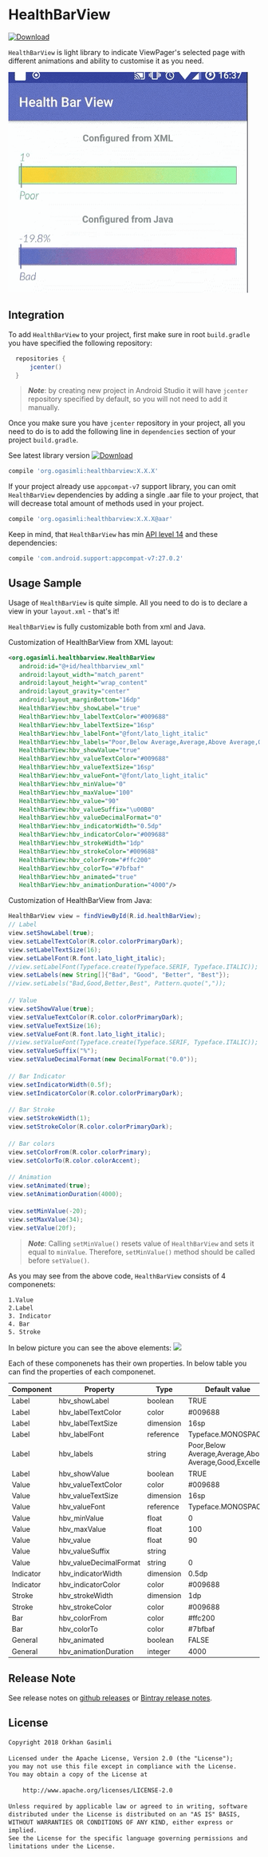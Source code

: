 # HealthBarView

[![Download](https://api.bintray.com/packages/ogasimli/custom_view/HealtBarView/images/download.svg)](https://bintray.com/ogasimli/custom_view/HealtBarView/_latestVersion)

`HealthBarView` is light library to indicate ViewPager's selected page with different animations and ability to customise it as you need.

![](https://raw.githubusercontent.com/ogasimli/HealthBarView/master/misc/assets/main_animation.gif)

## Integration

To add `HealthBarView` to your project, first make sure in root `build.gradle` you have specified the following repository:

  ```groovy
    repositories {
        jcenter()
    }
  ```

>***Note***: by creating new project in Android Studio it will have `jcenter` repository specified by default, so you will not need to add it manually.

Once you make sure you have `jcenter` repository in your project, all you need to do is to add the following line in `dependencies` section of your project `build.gradle`.

See latest library version [![Download](https://api.bintray.com/packages/ogasimli/custom_view/HealtBarView/images/download.svg?version=0.1.0)](https://bintray.com/ogasimli/custom_view/HealtBarView/0.1.0/link)

 ```groovy
compile 'org.ogasimli:healthbarview:X.X.X'
 ```
If your project already use `appcompat-v7` support library, you can omit `HealthBarView` dependencies by adding a single .aar file to your project, that will decrease total amount of methods used in your project.

 ```groovy
 compile 'org.ogasimli:healthbarview:X.X.X@aar'
 ```

Keep in mind, that `HealthBarView` has min [API level 14](https://developer.android.com/about/dashboards/index.html) and these dependencies:

 ```groovy
 compile 'com.android.support:appcompat-v7:27.0.2'
 ```

## Usage Sample

Usage of `HealthBarView` is quite simple. All you need to do is to declare a view in your `layout.xml` - that's it!

`HealthBarView` is fully customizable both from xml and Java.

Customization of HealthBarView from XML layout:

 ```xml
<org.ogasimli.healthbarview.HealthBarView
    android:id="@+id/healthbarview_xml"
    android:layout_width="match_parent"
    android:layout_height="wrap_content"
    android:layout_gravity="center"
    android:layout_marginBottom="16dp"
    HealthBarView:hbv_showLabel="true"
    HealthBarView:hbv_labelTextColor="#009688"
    HealthBarView:hbv_labelTextSize="16sp"
    HealthBarView:hbv_labelFont="@font/lato_light_italic"
    HealthBarView:hbv_labels="Poor,Below Average,Average,Above Average,Good,Excellent"
    HealthBarView:hbv_showValue="true"
    HealthBarView:hbv_valueTextColor="#009688"
    HealthBarView:hbv_valueTextSize="16sp"
    HealthBarView:hbv_valueFont="@font/lato_light_italic"
    HealthBarView:hbv_minValue="0"
    HealthBarView:hbv_maxValue="100"
    HealthBarView:hbv_value="90"
    HealthBarView:hbv_valueSuffix="\u00B0"
    HealthBarView:hbv_valueDecimalFormat="0"
    HealthBarView:hbv_indicatorWidth="0.5dp"
    HealthBarView:hbv_indicatorColor="#009688"
    HealthBarView:hbv_strokeWidth="1dp"
    HealthBarView:hbv_strokeColor="#009688"
    HealthBarView:hbv_colorFrom="#ffc200"
    HealthBarView:hbv_colorTo="#7bfbaf"
    HealthBarView:hbv_animated="true"
    HealthBarView:hbv_animationDuration="4000"/>
 ```

Customization of HealthBarView from Java:

 ```java
HealthBarView view = findViewById(R.id.healthBarView);
// Label
view.setShowLabel(true);
view.setLabelTextColor(R.color.colorPrimaryDark);
view.setLabelTextSize(16);
view.setLabelFont(R.font.lato_light_italic);
//view.setLabelFont(Typeface.create(Typeface.SERIF, Typeface.ITALIC));
view.setLabels(new String[]{"Bad", "Good", "Better", "Best"});
//view.setLabels("Bad,Good,Better,Best", Pattern.quote(","));

// Value
view.setShowValue(true);
view.setValueTextColor(R.color.colorPrimaryDark);
view.setValueTextSize(16);
view.setValueFont(R.font.lato_light_italic);
//view.setValueFont(Typeface.create(Typeface.SERIF, Typeface.ITALIC));
view.setValueSuffix("%");
view.setValueDecimalFormat(new DecimalFormat("0.0"));

// Bar Indicator
view.setIndicatorWidth(0.5f);
view.setIndicatorColor(R.color.colorPrimaryDark);

// Bar Stroke
view.setStrokeWidth(1);
view.setStrokeColor(R.color.colorPrimaryDark);

// Bar colors
view.setColorFrom(R.color.colorPrimary);
view.setColorTo(R.color.colorAccent);

// Animation
view.setAnimated(true);
view.setAnimationDuration(4000);

view.setMinValue(-20);
view.setMaxValue(34);
view.setValue(20f);
 ```

>***Note***: Calling `setMinValue()` resets value of `HealthBarView` and sets it equal to `minValue`. Therefore, `setMinValue()` method should be called before `setValue()`.

As you may see from the above code, `HealthBarView` consists of 4 componenets:

    1.Value
    2.Label
    3. Indicator
    4. Bar
    5. Stroke

In below picture you can see the above elements:
![](https://raw.githubusercontent.com/ogasimli/HealthBarView/master/misc/assets/elements.gif)

Each of these componenets has their own properties. In below table you can find the properties of each componenet.

| Component | Property               | Type      | Default value                                           |
|-----------|------------------------|-----------|---------------------------------------------------------|
| Label     | hbv_showLabel          | boolean   | TRUE                                                    |
| Label     | hbv_labelTextColor     | color     | #009688                                                 |
| Label     | hbv_labelTextSize      | dimension | 16sp                                                    |
| Label     | hbv_labelFont          | reference | Typeface.MONOSPACE                                      |
| Label     | hbv_labels             | string    | Poor,Below Average,Average,Above Average,Good,Excellent |
| Label     | hbv_showValue          | boolean   | TRUE                                                    |
| Value     | hbv_valueTextColor     | color     | #009688                                                 |
| Value     | hbv_valueTextSize      | dimension | 16sp                                                    |
| Value     | hbv_valueFont          | reference | Typeface.MONOSPACE                                      |
| Value     | hbv_minValue           | float     | 0                                                       |
| Value     | hbv_maxValue           | float     | 100                                                     |
| Value     | hbv_value              | float     | 90                                                      |
| Value     | hbv_valueSuffix        | string    |                                                         |
| Value     | hbv_valueDecimalFormat | string    | 0                                                       |
| Indicator | hbv_indicatorWidth     | dimension | 0.5dp                                                   |
| Indicator | hbv_indicatorColor     | color     | #009688                                                 |
| Stroke    | hbv_strokeWidth        | dimension | 1dp                                                     |
| Stroke    | hbv_strokeColor        | color     | #009688                                                 |
| Bar       | hbv_colorFrom          | color     | #ffc200                                                 |
| Bar       | hbv_colorTo            | color     | #7bfbaf                                                 |
| General   | hbv_animated           | boolean   | FALSE                                                   |
| General   | hbv_animationDuration  | integer   | 4000

## Release Note

See release notes on [github releases](https://github.com/ogasimli/HealthBarView/releases) or [Bintray release notes](https://bintray.com/ogasimli/custom_view/HealtBarView#release).

## License

    Copyright 2018 Orkhan Gasimli

    Licensed under the Apache License, Version 2.0 (the "License");
    you may not use this file except in compliance with the License.
    You may obtain a copy of the License at

        http://www.apache.org/licenses/LICENSE-2.0

    Unless required by applicable law or agreed to in writing, software
    distributed under the License is distributed on an "AS IS" BASIS,
    WITHOUT WARRANTIES OR CONDITIONS OF ANY KIND, either express or implied.
    See the License for the specific language governing permissions and
    limitations under the License.